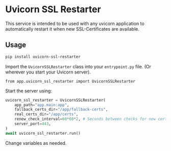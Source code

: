 # Uvicorn SSL Restarter

This service is intended to be used with any uvicorn application to automatically restart it when new SSL-Certificates are available.

## Usage

```sh
pip install uvicorn-ssl-restarter
```

Import the `UvicornSSLRestarter` class into your `entrypoint.py` file. (Or wherever you start your Uvicorn server).
```
from app.uvicorn_ssl_restarter import UvicornSSLRestarter
```

Start the server using:
```python
uvicorn_ssl_restarter = UvicornSSLRestarter(
    app_path="app.main:app",
    fallback_certs_dir="/app/fallback-certs",
    real_certs_dir="/app/certs",
    renew_check_interval=60*60*2, # Seconds between checks for new certificates
    server_port=443,
)
await uvicorn_ssl_restarter.run()
```
Change variables as needed.
